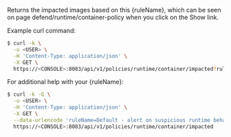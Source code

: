 Returns the impacted images based on this {ruleName}, which can be seen on page defend/runtime/container-policy when you click on the Show link.

Example curl command:

```bash
$ curl -k \
  -u <USER> \
  -H 'Content-Type: application/json' \
  -X GET \
  https://<CONSOLE>:8083/api/v1/policies/runtime/container/impacted?ruleName={ruleName}
```

For additional help with your {ruleName}:

```bash
$ curl -k -G \
  -u <USER> \
  -H 'Content-Type: application/json' \
  -X GET \
  --data-urlencode 'ruleName=Default - alert on suspicious runtime behavior' \
  https://<CONSOLE>:8083/api/v1/policies/runtime/container/impacted
```
